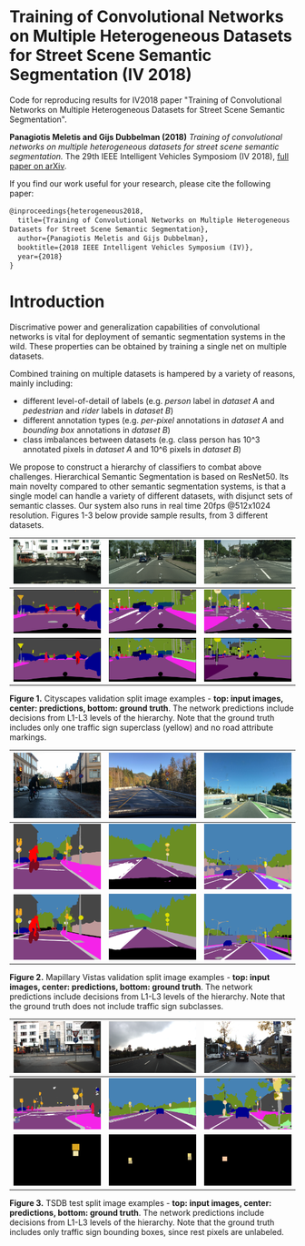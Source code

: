# Training of Convolutional Networks on Multiple Heterogeneous Datasets for Street Scene Semantic Segmentation (IV 2018)
Code for reproducing results for IV2018 paper "Training of Convolutional Networks on Multiple Heterogeneous Datasets for Street Scene Semantic Segmentation".

__Panagiotis Meletis and Gijs Dubbelman (2018)__ _Training of convolutional networks on multiple heterogeneous datasets for street scene semantic segmentation._ The 29th IEEE Intelligent Vehicles Symposiom (IV 2018), [full paper on arXiv](https://arxiv.org/abs/1803.05675).

If you find our work useful for your research, please cite the following paper:
```
@inproceedings{heterogeneous2018,
  title={Training of Convolutional Networks on Multiple Heterogeneous Datasets for Street Scene Semantic Segmentation},
  author={Panagiotis Meletis and Gijs Dubbelman},
  booktitle={2018 IEEE Intelligent Vehicles Symposium (IV)},
  year={2018}
}
```

# Introduction ###
Discrimative power and generalization capabilities of convolutional networks is vital for deployment of semantic segmentation systems in the wild. These properties can be obtained by training a single net on multiple datasets.

Combined training on multiple datasets is hampered by a variety of reasons, mainly including:
* different level-of-detail of labels (e.g. *person* label in *dataset A* and *pedestrian* and *rider* labels in *dataset B*)
* different annotation types (e.g. *per-pixel* annotations in *dataset A* and *bounding box* annotations in *dataset B*)
* class imbalances between datasets (e.g. class person has 10^3 annotated pixels in *dataset A* and 10^6 pixels in *dataset B*)

We propose to construct a hierarchy of classifiers to combat above challenges. Hierarchical Semantic Segmentation is based on ResNet50. Its main novelty compared to other semantic segmentation systems, is that a single model can handle a variety of different datasets, with disjunct sets of semantic classes. Our system also runs in real time 20fps @512x1024 resolution. Figures 1-3 below provide sample results, from 3 different datasets.

![Image 1.1](sample_results/1/image_1.png "Image 1.1") | ![Image 1.2](sample_results/1/image_2.png "Image 1.2") | ![Image 1.3](sample_results/1/image_3.png "Image 1.3")
----|----|----
![Predictions 1.1](sample_results/1/predictions_1.png "Predictions 1.1") | ![Predictions 1.2](sample_results/1/predictions_2.png "Predictions 1.2") | ![Predictions 1.3](sample_results/1/predictions_3.png "Predictions 1.3")
![Ground truth 1.1](sample_results/1/ground_truth_1.png "Ground truth 1.1") | ![Ground truth 1.2](sample_results/1/ground_truth_2.png "Ground truth 1.2") | ![Ground truth 1.3](sample_results/1/ground_truth_3.png "Ground truth 1.3")

__Figure 1.__ Cityscapes validation split image examples - __top: input images, center: predictions, bottom: ground truth__. The network predictions include decisions from L1-L3 levels of the hierarchy. Note that the ground truth includes only one traffic sign superclass (yellow) and no road attribute
markings.

![Image 2.1](sample_results/2/image_1.jpg "Image 2.1") | ![Image 2.2](sample_results/2/image_2.jpg "Image 2.2") | ![Image 2.3](sample_results/2/image_3.jpg "Image 2.3")
----|----|----
![Predictions 2.1](sample_results/2/predictions_1.png "Predictions 2.1") | ![Predictions 2.2](sample_results/2/predictions_2.png "Predictions 2.2") | ![Predictions 2.3](sample_results/2/predictions_3.png "Predictions 2.3")
![Ground truth 2.1](sample_results/2/ground_truth_1.png "Ground truth 2.1") | ![Ground truth 2.2](sample_results/2/ground_truth_2.png "Ground truth 2.2") | ![Ground truth 2.3](sample_results/2/ground_truth_3.png "Ground truth 2.3")

__Figure 2.__ Mapillary Vistas validation split image examples - __top: input images, center: predictions, bottom: ground truth__. The network predictions include decisions from L1-L3 levels of the hierarchy. Note that the ground truth does not include traffic sign subclasses.

![Image 3.1](sample_results/3/image_1.png "Image 3.1") | ![Image 3.2](sample_results/3/image_2.png "Image 3.2") | ![Image 3.3](sample_results/3/image_3.png "Image 3.3")
----|----|----
![Predictions 3.1](sample_results/3/predictions_1.png "Predictions 3.1") | ![Predictions 3.2](sample_results/3/predictions_2.png "Predictions 3.2") | ![Predictions 3.3](sample_results/3/predictions_3.png "Predictions 3.3")
![Ground truth 3.1](sample_results/3/ground_truth_1.png "Ground truth 3.1") | ![Ground truth 3.2](sample_results/3/ground_truth_2.png "Ground truth 3.2") | ![Ground truth 3.3](sample_results/3/ground_truth_3.png "Ground truth 3.3")

__Figure 3.__ TSDB test split image examples - __top: input images, center: predictions, bottom: ground truth__. The network predictions include decisions  from  L1-L3  levels  of  the  hierarchy.  Note  that  the  ground  truth includes only traffic sign bounding boxes, since rest pixels are unlabeled.

